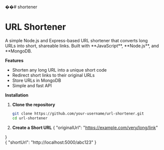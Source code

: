 ��#   s h o r t e n e r 
 
  <h1>URL Shortener</h1>

<p>A simple Node.js and Express-based URL shortener that converts long URLs into short, shareable links.  
Built with **JavaScript**, **Node.js**, and **MongoDB.</p>

**Features**
- Shorten any long URL into a unique short code
- Redirect short links to their original URLs
- Store URLs in MongoDB
- Simple and fast API

**Installation**

1. **Clone the repository**
   ```bash
   git clone https://github.com/your-username/url-shortener.git
   cd url-shortener
2. **Create a Short URL**
   {
  "originalUrl": "https://example.com/very/long/link"

}    
{
  "shortUrl": "http://localhost:5000/abc123"
}
